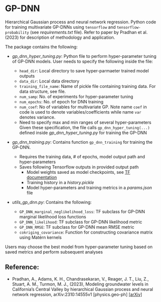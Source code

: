 # GP-DNN
Hierarchical Gaussian process and neural network regression.
Python code for training multivariate GP-DNNs using `tensorflow` and `tensorflow-probability` (see *requirements.txt* file). Refer to paper by Pradhan et al. (2023) for description of methodology and application.

The package contains the following:
- *gp_dnn_hyper_tuning.py*: Python file to perform hyper-parameter tuning of GP-DNN models. User needs to specify the following inside the file:
  -  `head_dir`: Local directory to save hyper-parmaeter trained model outputs
  -  `data_dir`: Local data directory
  -  `training_file_name`: Name of pickle file containing training data. For data structure, see file.
  -  `num_samp`: No. of experiments for hyper-parameter tuning
  -  `num_epochs`:  No. of epoch for DNN training
  -  `num_coef`: No of variables for multivariate GP. Note name `coef` in code is used to denote variables/coefficients while name `var` denotes variance.
  -  Need to specify max and min ranges of several hyper-parameters
  Given these specification, the file calls `gp_dnn_hyper_tuning(...)` defined inside *gp_dnn_hyper_tuning.py* for training the GP-DNN

- *gp_dnn_training.py*: Contains function `gp_dnn_training` for training the GP-DNN.
  - Requires the training data, # of epochs, model output path and hyper-parameters
  - Saves following Tensorflow outputs in provided output path
    - Model weights saved as model checkpoints, see [TF documentation](https://www.tensorflow.org/guide/checkpoint)
    - Training history in a *history.pickle*
    - Model hyper-parameters and training metrics in a *params.json* file

- *utils_gp_dnn.py*: Contains the following:
  - `GP_DNN_marginal_neglikelihood_loss`: TF subclass for GP-DNN marginal likelihood loss functions
  - `GP_DNN_likelihood`: TF subclass for GP-DNN likelihood metric
  - `GP_DNN_RMSE`: TF subclass for GP-DNN mean RMSE metric
  - `cokriging_covariance`: Function for constructing covariance matrix using Matérn kernels

Users may choose the best model from hyper-parameter tuning based on saved metrics and perform subsequent analyses

## Reference:
- Pradhan, A., Adams, K. H., Chandrasekaran, V., Reager, J. T., Liu, Z., Stuart, A. M., Turmon, M. J., (2023), Modeling groundwater levels in California’s Central Valley by hierarchical Gaussian process and neural network regression, arXiv:2310:14555v1 [physics.geo-ph] [[arXiv]](https://arxiv.org/abs/2310.14555#)
